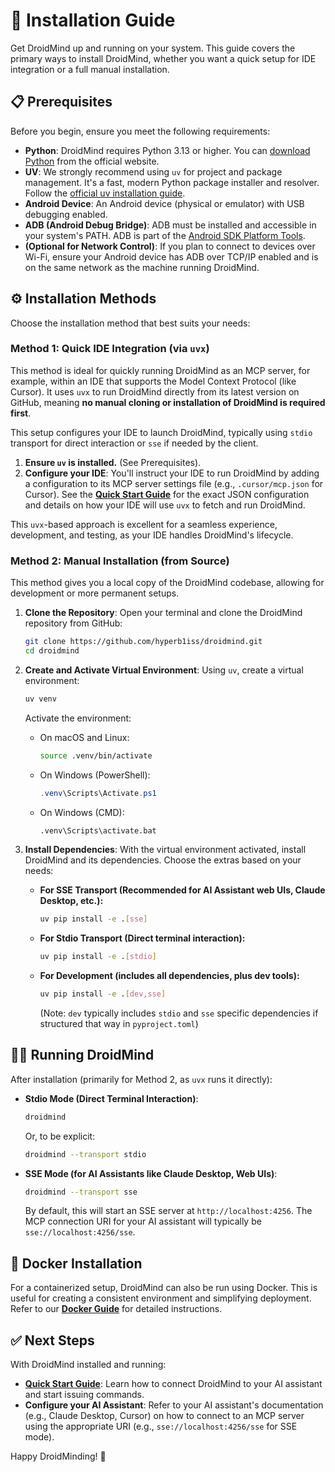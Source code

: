 # 🚀 Installation Guide

Get DroidMind up and running on your system. This guide covers the primary ways to install DroidMind, whether you want a quick setup for IDE integration or a full manual installation.

## 📋 Prerequisites

Before you begin, ensure you meet the following requirements:

- **Python**: DroidMind requires Python 3.13 or higher. You can [download Python](https://www.python.org/downloads/) from the official website.
- **UV**: We strongly recommend using `uv` for project and package management. It's a fast, modern Python package installer and resolver. Follow the [official uv installation guide](https://github.com/astral-sh/uv#installation).
- **Android Device**: An Android device (physical or emulator) with USB debugging enabled.
- **ADB (Android Debug Bridge)**: ADB must be installed and accessible in your system's PATH. ADB is part of the [Android SDK Platform Tools](https://developer.android.com/studio/releases/platform-tools).
- **(Optional for Network Control)**: If you plan to connect to devices over Wi-Fi, ensure your Android device has ADB over TCP/IP enabled and is on the same network as the machine running DroidMind.

## ⚙️ Installation Methods

Choose the installation method that best suits your needs:

### Method 1: Quick IDE Integration (via `uvx`)

This method is ideal for quickly running DroidMind as an MCP server, for example, within an IDE that supports the Model Context Protocol (like Cursor). It uses `uvx` to run DroidMind directly from its latest version on GitHub, meaning **no manual cloning or installation of DroidMind is required first**.

This setup configures your IDE to launch DroidMind, typically using `stdio` transport for direct interaction or `sse` if needed by the client.

1.  **Ensure `uv` is installed.** (See Prerequisites).
2.  **Configure your IDE**: You'll instruct your IDE to run DroidMind by adding a configuration to its MCP server settings file (e.g., `.cursor/mcp.json` for Cursor). See the **[Quick Start Guide](quickstart.md#1-configure-your-ide-to-run-droidmind-via-uvx)** for the exact JSON configuration and details on how your IDE will use `uvx` to fetch and run DroidMind.

This `uvx`-based approach is excellent for a seamless experience, development, and testing, as your IDE handles DroidMind's lifecycle.

### Method 2: Manual Installation (from Source)

This method gives you a local copy of the DroidMind codebase, allowing for development or more permanent setups.

1.  **Clone the Repository**:
    Open your terminal and clone the DroidMind repository from GitHub:

    ```bash
    git clone https://github.com/hyperb1iss/droidmind.git
    cd droidmind
    ```

2.  **Create and Activate Virtual Environment**:
    Using `uv`, create a virtual environment:

    ```bash
    uv venv
    ```

    Activate the environment:

    - On macOS and Linux:
      ```bash
      source .venv/bin/activate
      ```
    - On Windows (PowerShell):
      ```powershell
      .venv\Scripts\Activate.ps1
      ```
    - On Windows (CMD):
      ```cmd
      .venv\Scripts\activate.bat
      ```

3.  **Install Dependencies**:
    With the virtual environment activated, install DroidMind and its dependencies. Choose the extras based on your needs:

    - **For SSE Transport (Recommended for AI Assistant web UIs, Claude Desktop, etc.):**
      ```bash
      uv pip install -e .[sse]
      ```
    - **For Stdio Transport (Direct terminal interaction):**
      ```bash
      uv pip install -e .[stdio]
      ```
    - **For Development (includes all dependencies, plus dev tools):**
      ```bash
      uv pip install -e .[dev,sse]
      ```
      (Note: `dev` typically includes `stdio` and `sse` specific dependencies if structured that way in `pyproject.toml`)

## 🏃‍♀️ Running DroidMind

After installation (primarily for Method 2, as `uvx` runs it directly):

- **Stdio Mode (Direct Terminal Interaction)**:

  ```bash
  droidmind
  ```

  Or, to be explicit:

  ```bash
  droidmind --transport stdio
  ```

- **SSE Mode (for AI Assistants like Claude Desktop, Web UIs)**:
  ```bash
  droidmind --transport sse
  ```
  By default, this will start an SSE server at `http://localhost:4256`. The MCP connection URI for your AI assistant will typically be `sse://localhost:4256/sse`.

## 🐳 Docker Installation

For a containerized setup, DroidMind can also be run using Docker. This is useful for creating a consistent environment and simplifying deployment.
Refer to our **[Docker Guide](docker.md)** for detailed instructions.

## ✅ Next Steps

With DroidMind installed and running:

- **[Quick Start Guide](quickstart.md)**: Learn how to connect DroidMind to your AI assistant and start issuing commands.
- **Configure your AI Assistant**: Refer to your AI assistant's documentation (e.g., Claude Desktop, Cursor) on how to connect to an MCP server using the appropriate URI (e.g., `sse://localhost:4256/sse` for SSE mode).

Happy DroidMinding! 💫
